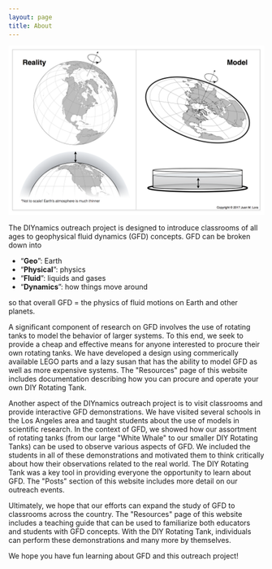 ```yaml
---
layout: page
title: About
---
```


![Model](./Schematic.png)

The DIYnamics outreach project is designed to introduce classrooms of all ages to geophysical fluid dynamics (GFD) concepts. GFD can be broken down into

- “**Geo**”: Earth  
- “**Physical**”: physics  
- “**Fluid**”: liquids and gases  
- “**Dynamics**”: how things move around

so that overall GFD = the physics of fluid motions on Earth and other planets.

A significant component of research on GFD involves the use of rotating tanks to model the behavior of larger systems. To this end, we seek to provide a cheap and effective means for anyone interested to procure their own rotating tanks. We have developed a design using commerically available LEGO parts and a lazy susan that has the ability to model GFD as well as more expensive systems. The "Resources" page of this website includes documentation describing how you can procure and operate your own DIY Rotating Tank.

Another aspect of the DIYnamics outreach project is to visit classrooms and provide interactive GFD demonstrations. We have visited several schools in the Los Angeles area and taught students about the use of models in scientific research. In the context of GFD, we showed how our assortment of rotating tanks (from our large "White Whale" to our smaller DIY Rotating Tanks) can be used to observe various aspects of GFD. We included the students in all of these demonstrations and motivated them to think critically about how their observations related to the real world. The DIY Rotating Tank was a key tool in providing everyone the opportunity to learn about GFD. The "Posts" section of this website includes more detail on our outreach events.

Ultimately, we hope that our efforts can expand the study of GFD to classrooms across the country. The "Resources" page of this website includes a teaching guide that can be used to familiarize both educators and students with GFD concepts. With the DIY Rotating Tank, individuals can perform these demonstrations and many more by themselves.

We hope you have fun learning about GFD and this outreach project!

